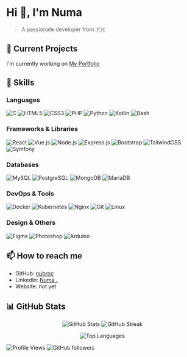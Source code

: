 # Hi 👋, I'm Numa

> A passionate developer from 🇫🇷

## 🔭 Current Projects

I'm currently working on [My Portfolio](https://github.com/nubroc/portfolio)

## 💼 Skills

### Languages

![C](https://raw.githubusercontent.com/devicons/devicon/master/icons/c/c-original.svg)
![HTML5](https://raw.githubusercontent.com/devicons/devicon/master/icons/html5/html5-original-wordmark.svg)
![CSS3](https://raw.githubusercontent.com/devicons/devicon/master/icons/css3/css3-original-wordmark.svg)
![PHP](https://raw.githubusercontent.com/devicons/devicon/master/icons/php/php-original.svg)
![Python](https://raw.githubusercontent.com/devicons/devicon/master/icons/python/python-original.svg)
![Kotlin](https://www.vectorlogo.zone/logos/kotlinlang/kotlinlang-icon.svg)
![Bash](https://www.vectorlogo.zone/logos/gnu_bash/gnu_bash-icon.svg)

### Frameworks & Libraries

![React](https://raw.githubusercontent.com/devicons/devicon/master/icons/react/react-original-wordmark.svg)
![Vue.js](https://raw.githubusercontent.com/devicons/devicon/master/icons/vuejs/vuejs-original-wordmark.svg)
![Node.js](https://raw.githubusercontent.com/devicons/devicon/master/icons/nodejs/nodejs-original-wordmark.svg)
![Express.js](https://raw.githubusercontent.com/devicons/devicon/master/icons/express/express-original-wordmark.svg)
![Bootstrap](https://raw.githubusercontent.com/devicons/devicon/master/icons/bootstrap/bootstrap-plain-wordmark.svg)
![TailwindCSS](https://www.vectorlogo.zone/logos/tailwindcss/tailwindcss-icon.svg)
![Symfony](https://symfony.com/logos/symfony_black_03.svg)

### Databases

![MySQL](https://raw.githubusercontent.com/devicons/devicon/master/icons/mysql/mysql-original-wordmark.svg)
![PostgreSQL](https://raw.githubusercontent.com/devicons/devicon/master/icons/postgresql/postgresql-original-wordmark.svg)
![MongoDB](https://raw.githubusercontent.com/devicons/devicon/master/icons/mongodb/mongodb-original-wordmark.svg)
![MariaDB](https://www.vectorlogo.zone/logos/mariadb/mariadb-icon.svg)

### DevOps & Tools

![Docker](https://raw.githubusercontent.com/devicons/devicon/master/icons/docker/docker-original-wordmark.svg)
![Kubernetes](https://www.vectorlogo.zone/logos/kubernetes/kubernetes-icon.svg)
![Nginx](https://raw.githubusercontent.com/devicons/devicon/master/icons/nginx/nginx-original.svg)
![Git](https://www.vectorlogo.zone/logos/git-scm/git-scm-icon.svg)
![Linux](https://raw.githubusercontent.com/devicons/devicon/master/icons/linux/linux-original.svg)

### Design & Others

![Figma](https://www.vectorlogo.zone/logos/figma/figma-icon.svg)
![Photoshop](https://raw.githubusercontent.com/devicons/devicon/master/icons/photoshop/photoshop-line.svg)
![Arduino](https://cdn.worldvectorlogo.com/logos/arduino-1.svg)

## 📫 How to reach me

- GitHub: [nubroc](https://github.com/nubroc)
- LinkedIn: [Numa .](linkedin.com/in/numab)
- Website: not yet

## 📊 GitHub Stats

<p align="center">
  <img src="https://github-readme-stats.vercel.app/api?username=nubroc&show_icons=true&theme=radical" alt="GitHub Stats" />
  <img src="https://github-readme-streak-stats.herokuapp.com/?user=nubroc&theme=radical" alt="GitHub Streak" />
</p>

<p align="center">
  <img src="https://github-readme-stats.vercel.app/api/top-langs/?username=nubroc&layout=compact&theme=radical" alt="Top Languages" />
</p>

![Profile Views](https://komarev.com/ghpvc/?username=nubroc&color=brightgreen)
![GitHub followers](https://img.shields.io/github/followers/nubroc?style=social)
